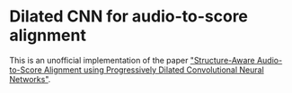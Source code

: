 # Dilated CNN for audio-to-score alignment

This is an unofficial implementation of the paper ["Structure-Aware Audio-to-Score Alignment using Progressively Dilated Convolutional Neural Networks"](https://arxiv.org/abs/2102.00382).
